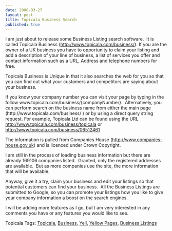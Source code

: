 ```yaml
---
date: 2008-03-27
layout: post
title: Topicala Business Search
published: true
---
```

<p>I am just about to release some Business Listing search software.  It is called Topicala Business (<a href="http://www.topicala.com/business/">http://www.topicala.com/business/</a>). If you are the owner of a UK business you have to opportunity to claim your listing and add a description of your line of business, a list of services you offer and contact information such as a URL, Address and telephone numbers for free.</p> <p>Topicala Business is Unique in that it also searches the web for you so that you can find out what your customers and competitors are saying about your business.</p> <p>If you know your company number you can visit your page by typing in the follow www.topicala.com/business/{companyNumber}.  Alternatively, you can perform search on the business name from either the main page (http://www.topicala.com/business/ ) or by using a direct query string request. For example, Topicala Ltd can be found using the URL <a href="http://www.topicala.com/business/topicala">http://www.topicala.com/business/topicala</a> or <a href="http://www.topicala.com/business/06512461" title="http://www.topicala.com/business/06512461">http://www.topicala.com/business/06512461</a></p> <p>The information is pulled from Companies House (<a href="http://www.companies-house.gov.uk">http://www.companies-house.gov.uk</a>) and is licenced under Crown Copyright.</p> <p>I am still in the process of loading business information but there are already 169106 companies listed.  Granted, only the registered addresses are available.  But as more companies use the site, the more information that will be available.</p> <p>Anyway, give it a try, claim your business and edit your listings so that potential customers can find your business.  All the Business Listings are submitted to Google, so you can promote your listings how you like to give your company information a boost on the search engines.</p> <p>I will be adding more features as I go, but I am very interested in any comments you have or any features you would like to see.</p> <div class="wlWriterSmartContent" style="padding-right: 0px; display: inline; padding-left: 0px; padding-bottom: 0px; margin: 0px; padding-top: 0px;">Topicala Tags: <a href="http://www.topicala.com/tag/Topicala" rel="tag">Topicala</a>, <a href="http://www.topicala.com/tag/Business" rel="tag">Business</a>, <a href="http://www.topicala.com/tag/Yell" rel="tag">Yell</a>, <a href="http://www.topicala.com/tag/Yellow%20Pages" rel="tag">Yellow Pages</a>, <a href="http://www.topicala.com/tag/Business%20Listings" rel="tag">Business Listings</a>
</div>  <div class="blogger-post-footer"><img class="posterous_download_image" src="https://blogger.googleusercontent.com/tracker/8109338-2156483270098784568?l=www.kinlan.co.uk%2Findex.html" height="1" alt="" width="1" /></div>

